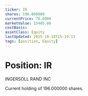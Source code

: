 ```yaml
---
ticker: IR
shares: 196.000000
currentPrice: 78.6000
marketValue: 15405.60
costBasis: 
assetClass: Equity
lastUpdated: 2025-10-18T15:19:13
tags: [position, Equity]
---
```


# Position: IR

INGERSOLL RAND INC

Current holding of 196.000000 shares.
